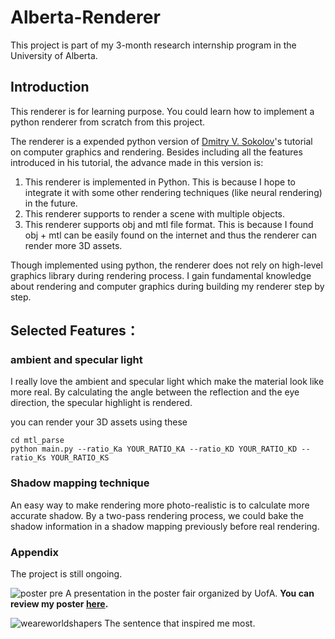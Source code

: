 # Alberta-Renderer
This project is part of my 3-month research internship program in the University of Alberta. 


## Introduction

This renderer is for learning purpose. You could learn how to implement a python renderer from scratch from this project.

The renderer is a expended python version of [Dmitry V. Sokolov](https://github.com/ssloy/tinyrenderer)'s tutorial on computer graphics and rendering. Besides including all the features introduced in his tutorial, the advance made in this version is:
1. This renderer is implemented in Python. This is because I hope to integrate it with some other rendering techniques (like neural rendering) in the future.
2. This renderer supports to render a scene with multiple objects. 
3. This renderer supports obj and mtl file format. This is because I found obj + mtl can be easily found on the internet and thus the renderer can render more 3D assets.

Though implemented using python, the renderer does not rely on high-level graphics library during rendering process. I gain fundamental knowledge about rendering and computer graphics during building my renderer step by step.

## Selected Features：

### ambient and specular light
I really love the ambient and specular light which make the material look like more real. By calculating the angle between the reflection and the eye direction, the specular highlight is rendered.

you can render your 3D assets using these 
```
cd mtl_parse
python main.py --ratio_Ka YOUR_RATIO_KA --ratio_KD YOUR_RATIO_KD --ratio_Ks YOUR_RATIO_KS
```

### Shadow mapping technique
An easy way to make rendering more photo-realistic is to calculate more accurate shadow. By a two-pass rendering process, we could bake the shadow information in a shadow mapping previously before real rendering.





### Appendix
 The project is still ongoing.


![poster pre](https://github.com/user-attachments/assets/ff284f99-b100-4782-b07e-e0cec28ad572)
A presentation in the poster fair organized by UofA. **You can review my poster [here](https://github.com/Zysun2002/Renderer-Alberta/blob/main/poster_ZiyuSun.pdf).**

![weareworldshapers](https://github.com/user-attachments/assets/39145eb4-3d7e-4bbd-b364-68452094053f)
The sentence that inspired me most.
